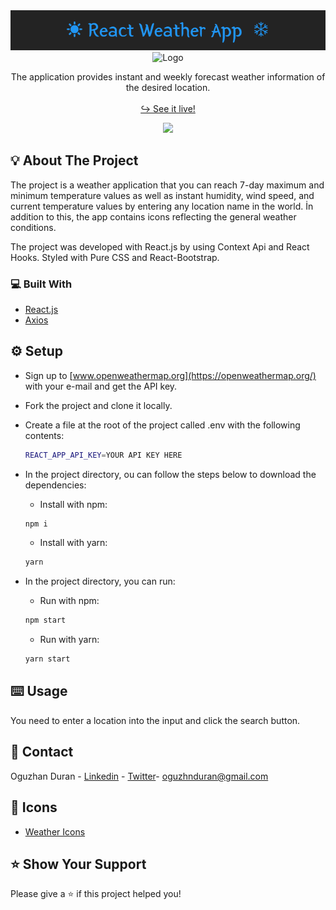 <div align="center">
  <img src="./src/assets/☀_React_Weather_App__❄.png" alt="Logo" >
</div>

<div align="center">
  <img src="https://basmilius.github.io/weather-icons/production/fill/all/partly-cloudy-day-rain.svg" alt="Logo" width="100" height="100">
</div>

<div>

  <p align="center">
    The application provides instant and weekly forecast weather information of the desired location.
    <br />
    <br />
    <a href="https://oguzhanduran-react-weather-app.netlify.app/" target="_blank">↪️ See it live!</a>
  </p>
</div>

<div align="center">
  <img src="./src/assets/react-weather-app.gif" width="600">
</div>

<!-- ABOUT THE PROJECT -->

## 💡 About The Project

The project is a weather application that you can reach 7-day maximum and minimum temperature values as well as instant humidity, wind speed, and current temperature values by entering any location name in the world. İn addition to this, the app contains icons reflecting the general weather conditions.

The project was developed with React.js by using Context Api and React Hooks. Styled with Pure CSS and React-Bootstrap.

### 💻 Built With

- [React.js](https://reactjs.org/)
- [Axios](https://www.npmjs.com/package/axios)

<!-- SETUP -->

## ⚙️ Setup

- Sign up to [www.openweathermap.org](https://openweathermap.org/) with your e-mail and get the API key.
- Fork the project and clone it locally.
- Create a file at the root of the project called .env with the following contents:

  ```sh
  REACT_APP_API_KEY=YOUR API KEY HERE
  ```

- In the project directory, ou can follow the steps below to download the dependencies:
  - Install with npm:
  ```sh
  npm i
  ```
  - Install with yarn:
  ```sh
  yarn
  ```
- In the project directory, you can run:
  - Run with npm:
  ```sh
  npm start
  ```
  - Run with yarn:
  ```sh
  yarn start
  ```

## ⌨️ Usage

You need to enter a location into the input and click the search button.

## 📧 Contact

Oguzhan Duran - [Linkedin](https://www.linkedin.com/in/oguzhnduran/) - [Twitter](https://twitter.com/oguzhnduran)- oguzhnduran@gmail.com

<!-- ICONS -->

## 🔎 Icons

- [Weather Icons](https://github.com/basmilius/weather-icons)

<!-- SHOW YOUR SUPPORT -->

## ⭐️ Show Your Support

Please give a ⭐️ if this project helped you!
